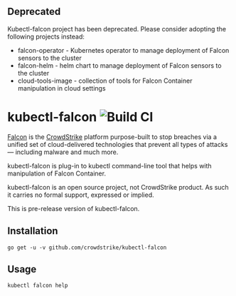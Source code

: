 ## Deprecated

Kubectl-falcon project has been deprecated. Please consider adopting the following projects instead:
 - falcon-operator - Kubernetes operator to manage deployment of Falcon sensors to the cluster
 - falcon-helm - helm chart to manage deployment of Falcon sensors to the cluster
 - cloud-tools-image - collection of tools for Falcon Container manipulation in cloud settings
 

# kubectl-falcon ![Build CI](https://github.com/CrowdStrike/kubectl-falcon/workflows/Build%20CI/badge.svg)

[Falcon](https://www.crowdstrike.com/) is the [CrowdStrike](https://www.crowdstrike.com/)
platform purpose-built to stop breaches via a unified set of cloud-delivered
technologies that prevent all types of attacks — including malware and much
more.

kubectl-falcon is plug-in to kubectl command-line tool that helps with manipulation of
Falcon Container.

kubectl-falcon is an open source project, not CrowdStrike product. As such it carries
no formal support, expressed or implied.

This is pre-release version of kubectl-falcon.


## Installation

```
go get -u -v github.com/crowdstrike/kubectl-falcon
```

## Usage
```
kubectl falcon help
```

